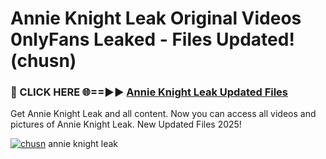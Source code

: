 # Annie Knight Leak Original Videos 0nlyFans Leaked - Files Updated! (chusn)

<h3>🔴 CLICK HERE 🌐==►► <a href="https://tinyurl.com/4seja8ks" rel="nofollow">Annie Knight Leak Updated Files</a></h3>

Get Annie Knight Leak and all content. Now you can access all videos and pictures of Annie Knight Leak. New Updated Files 2025!

[![chusn](https://i.imgur.com/EWjZXRe.gif)](https://tinyurl.com/4seja8ks)
annie knight leak